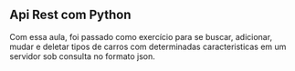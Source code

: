 ## Api Rest com Python
Com essa aula, foi passado como exercício para se buscar, adicionar, mudar e deletar tipos de carros com determinadas caracteristicas em um servidor sob consulta no formato json.
